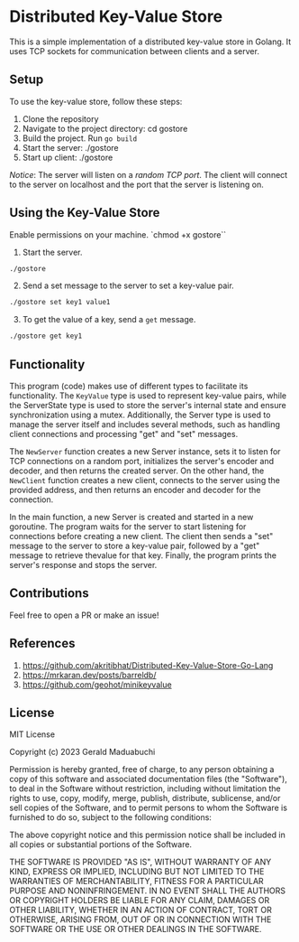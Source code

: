# Distributed Key-Value Store

This is a simple implementation of a distributed key-value store in Golang. It uses TCP sockets for communication between clients and a server.

## Setup

To use the key-value store, follow these steps:

1. Clone the repository
2. Navigate to the project directory: cd gostore
3. Build the project. Run `go build`
4. Start the server: ./gostore
5. Start up client: ./gostore

*Notice*: The server will listen on a _random TCP port_. The client will connect to the server on localhost and the port that the server is listening on.

## Using the Key-Value Store

Enable permissions on your machine. `chmod +x gostore``

1. Start the server.
```bash
./gostore
```
2. Send a set message to the server to set a key-value pair.
```bash
./gostore set key1 value1
```
3. To get the value of a key, send a `get` message.
```bash
./gostore get key1
```

## Functionality

This program (code) makes use of different types to facilitate its functionality. The `KeyValue` type is used to represent key-value pairs, while the ServerState type is used to store the server's internal state and ensure synchronization using a mutex. Additionally, the Server type is used to manage the server itself and includes several methods, such as handling client connections and processing "get" and "set" messages.

The `NewServer` function creates a new Server instance, sets it to listen for TCP connections on a random port, initializes the server's encoder and decoder, and then returns the created server. On the other hand, the `NewClient` function creates a new client, connects to the server using the provided address, and then returns an encoder and decoder for the connection.

In the main function, a new Server is created and started in a new goroutine. The program waits for the server to start listening for connections before creating a new client. The client then sends a "set" message to the server to store a key-value pair, followed by a "get" message to retrieve thevalue for that key. Finally, the program prints the server's response and stops the server.

## Contributions

Feel free to open a PR or make an issue!

## References

1. https://github.com/akritibhat/Distributed-Key-Value-Store-Go-Lang
2. https://mrkaran.dev/posts/barreldb/
3. https://github.com/geohot/minikeyvalue

## License

MIT License

Copyright (c) 2023 Gerald Maduabuchi

Permission is hereby granted, free of charge, to any person obtaining a copy
of this software and associated documentation files (the "Software"), to deal
in the Software without restriction, including without limitation the rights
to use, copy, modify, merge, publish, distribute, sublicense, and/or sell
copies of the Software, and to permit persons to whom the Software is
furnished to do so, subject to the following conditions:

The above copyright notice and this permission notice shall be included in all
copies or substantial portions of the Software.

THE SOFTWARE IS PROVIDED "AS IS", WITHOUT WARRANTY OF ANY KIND, EXPRESS OR
IMPLIED, INCLUDING BUT NOT LIMITED TO THE WARRANTIES OF MERCHANTABILITY,
FITNESS FOR A PARTICULAR PURPOSE AND NONINFRINGEMENT. IN NO EVENT SHALL THE
AUTHORS OR COPYRIGHT HOLDERS BE LIABLE FOR ANY CLAIM, DAMAGES OR OTHER
LIABILITY, WHETHER IN AN ACTION OF CONTRACT, TORT OR OTHERWISE, ARISING FROM,
OUT OF OR IN CONNECTION WITH THE SOFTWARE OR THE USE OR OTHER DEALINGS IN THE
SOFTWARE.
